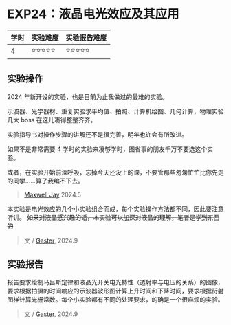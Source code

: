 # EXP24：液晶电光效应及其应用

| 学时 | 实验难度 | 实验报告难度 |
|------|---------|------------|
| 4 | ⭐⭐⭐⭐⭐ | ⭐⭐⭐⭐⭐ |

## 实验操作

2024 年新开设的实验，也是目前为止我做过的最难的实验。

示波器、光学器材、重复实验求平均值、拍照、计算机绘图、几何计算，物理实验几大 boss 在这儿凑得整整齐齐。

实验指导书对操作步骤的讲解还不是很完善，明年也许会有所改进。

如果不是非常需要 4 学时的实验来凑够学时，图省事的朋友千万不要选这个实验。

或者，在实验开始前深呼吸，忘掉今天还没上的课，不要管那些匆匆忙忙比你先走的同学……算了我编不下去。

> [Maxwell Jay](https://github.com/MaxwellJay256) 2024.5

本实验是电光效应的几个小实验组合而成，每个实验操作方法都不同，因此要注意听讲。
~~如果对液晶感兴趣的话，本实验可以加深对液晶的理解，笔者是学到东西的~~

> 文 / [Gaster](https://github.com/WDGaster703/), 2024.9
## 实验报告

报告要求绘制马吕斯定律和液晶光开关电光特性（透射率与电压的关系）的图像，要求根据拍摄的时间响应的示波器波形图计算上升时间和下降时间，要求根据衍射图样计算光栅常数。每个小实验都有不同的处理要求，的确是一个很麻烦的实验。

> 文 / [Gaster](https://github.com/WDGaster703/), 2024.9